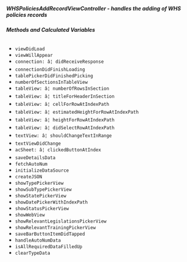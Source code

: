 ##### **WHSPoliciesAddRecordViewController** - handles the adding of WHS policies records

###### **Methods and Calculated Variables**
- `viewDidLoad`
- `viewWillAppear`
- `connection: â¦ didReceiveResponse`
- `connectionDidFinishLoading`
- `tablePickerDidFinishedPicking`
- `numberOfSectionsInTableView`
- `tableView: â¦ numberOfRowsInSection`
- `tableView: â¦ titleForHeaderInSection`
- `tableView: â¦ cellForRowAtIndexPath`
- `tableView: â¦ estimatedHeightForRowAtIndexPath`
- `tableView: â¦ heightForRowAtIndexPath`
- `tableView: â¦ didSelectRowAtIndexPath`
- `textView: â¦ shouldChangeTextInRange`
- `textViewDidChange`
- `acSheet: â¦ clickedButtonAtIndex`
- `saveDetailsData`
- `fetchAutoNum`
- `initializeDataSource`
- `createJSON`
- `showTypePickerView`
- `showSubTypePickerView`
- `showStatePickerView`
- `showDatePickerWithIndexPath`
- `showStatusPickerView`
- `showWebView`
- `showRelevantLegislationsPickerView`
- `showRelevantTrainingPickerView`
- `saveBarButtonItemDidTapped`
- `handleAutoNumData`
- `isAllRequiredDataFilledUp`
- `clearTypeData`